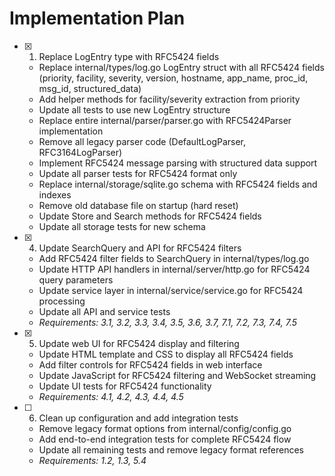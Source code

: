 # Implementation Plan

- [x] 1. Replace LogEntry type with RFC5424 fields





  - Replace internal/types/log.go LogEntry struct with all RFC5424 fields (priority, facility, severity, version, hostname, app_name, proc_id, msg_id, structured_data)
  - Add helper methods for facility/severity extraction from priority
  - Update all tests to use new LogEntry structure
  - Replace entire internal/parser/parser.go with RFC5424Parser implementation
  - Remove all legacy parser code (DefaultLogParser, RFC3164LogParser)
  - Implement RFC5424 message parsing with structured data support
  - Update all parser tests for RFC5424 format only
  - Replace internal/storage/sqlite.go schema with RFC5424 fields and indexes
  - Remove old database file on startup (hard reset)
  - Update Store and Search methods for RFC5424 fields
  - Update all storage tests for new schema

- [x] 4. Update SearchQuery and API for RFC5424 filters





  - Add RFC5424 filter fields to SearchQuery in internal/types/log.go
  - Update HTTP API handlers in internal/server/http.go for RFC5424 query parameters
  - Update service layer in internal/service/service.go for RFC5424 processing
  - Update all API and service tests
  - _Requirements: 3.1, 3.2, 3.3, 3.4, 3.5, 3.6, 3.7, 7.1, 7.2, 7.3, 7.4, 7.5_

- [x] 5. Update web UI for RFC5424 display and filtering





  - Update HTML template and CSS to display all RFC5424 fields
  - Add filter controls for RFC5424 fields in web interface
  - Update JavaScript for RFC5424 filtering and WebSocket streaming
  - Update UI tests for RFC5424 functionality
  - _Requirements: 4.1, 4.2, 4.3, 4.4, 4.5_

- [ ] 6. Clean up configuration and add integration tests
  - Remove legacy format options from internal/config/config.go
  - Add end-to-end integration tests for complete RFC5424 flow
  - Update all remaining tests and remove legacy format references
  - _Requirements: 1.2, 1.3, 5.4_